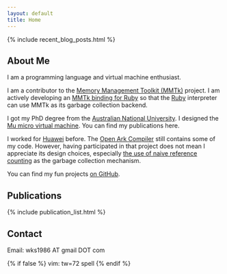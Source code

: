 ```yaml
---
layout: default
title: Home
---
```


{% include recent_blog_posts.html %}

## About Me

I am a programming language and virtual machine enthusiast.

I am a contributor to the [Memory Management Toolkit (MMTk)][mmtk]
project. I am actively developing an [MMTk binding for Ruby][ruby-mmtk]
so that the [Ruby][ruby] interpreter can use MMTk as its garbage
collection backend.

I got my PhD degree from the [Australian National University][anu].  I
designed the [Mu micro virtual machine][mu].  You can find my
publications here.

I worked for [Huawei][huawei] before.  The [Open Ark Compiler][openark]
still contains some of my code.  However, having participated in that
project does not mean I appreciate its design choices, especially [the
use of naive reference counting][openark-naiverc] as the garbage
collection mechanism.

You can find my fun projects [on GitHub](https://github.com/wks).

[mmtk]: https://www.mmtk.io/
[ruby-mmtk]: https://github.com/mmtk/mmtk-ruby
[ruby]: https://www.ruby-lang.org/
[anu]: https://www.anu.edu.au/
[mu]: https://microvm.github.io/
[huawei]: https://www.huawei.com/
[openark]: https://gitee.com/openarkcompiler/OpenArkCompiler
[openark-naiverc]: https://gitee.com/openarkcompiler/OpenArkCompiler/blob/master/src/mrt/compiler-rt/include/collector/collector_naiverc.h

## Publications

{% include publication_list.html %}

## Contact

Email: wks1986 AT gmail DOT com

{% if false %}
vim: tw=72 spell
{% endif %}
